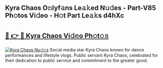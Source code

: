 ## Kyra Chaos O𝚗lyf𝚊ns Le𝚊𝚔ed N𝚞𝚍es - Part-V85 Ph𝚘tos Vi𝚍eo - H𝚘t Part Le𝚊𝚔s d4hXc

# <h2><a href="http://hf8gqt.feru.top/?c=Kyra+Chaos">🔗 👉 🔴 Kyra Chaos Vi𝚍𝚎o Ph𝚘t𝚘𝚜</a></h2>

[![Kyra Chaos Nu𝚍𝚎s](https://i.imgur.com/0TWrTi3.gif)](http://hf8gqt.feru.top/?c=Kyra+Chaos)
Social media star Kyra Chaos known for dance performances and lifestyle vlogs. Public servant Kyra Chaos, celebrated for their dedication to public service and commitment to the greater good. 
